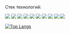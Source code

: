 Стек технологий:

<img src="https://img.shields.io/badge/HTML5-505259?style=for-the-badge&logo=HTML5&logoColor=E34F26"/> <img src="https://img.shields.io/badge/CSS3-505259?style=for-the-badge&logo=CSS3&logoColor=2D53E5"/> <img src="https://img.shields.io/badge/JavaScript-505259?style=for-the-badge&logo=javascript&logoColor=F7DF1E"/> <img src="https://img.shields.io/badge/NodeJS-505259?style=for-the-badge&logo=nodedotjs&logoColor=448A42"/> <img src="https://img.shields.io/badge/TypeScript-505259?style=for-the-badge&logo=typescript&logoColor=3178C6"/> <img src="https://img.shields.io/badge/React-505259?style=for-the-badge&logo=react&logoColor=292929"/> <img src="https://img.shields.io/badge/Webpack-505259?style=for-the-badge&logo=webpack&logoColor=8DD6F9"/> <img src="https://img.shields.io/badge/Sass-505259?style=for-the-badge&logo=sass&logoColor=CC6699"/> <img src="https://img.shields.io/badge/GIT-505259?style=for-the-badge&logo=git&logoColor=F05032"/> <img src="https://img.shields.io/badge/Figma-505259?style=for-the-badge&logo=figma&logoColor=A443FF"/>

[![Top Langs](https://github-readme-stats.vercel.app/api/top-langs/?username=Dzasikivarasi)](https://github.com/Dzasikivarasi/github-readme-stats)
